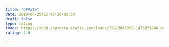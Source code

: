 ```yaml
---
title: "GPMaTe"
date: 2019-06-29T12:48:10+05:30
draft: false
type: rating
image: https://cdn0.capterra-static.com/logos/150/2045262-1475071846.png
rating: 4.0

---
```

